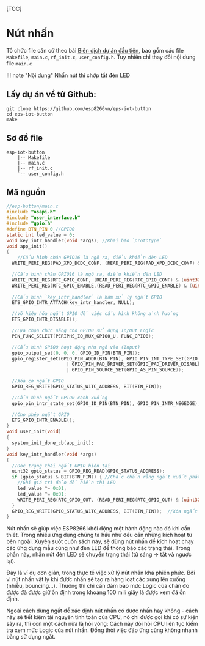 [TOC]

# Nút nhấn

Tổ chức file căn cứ theo bài [Biên dịch dự án đầu tiên](./compile-first-time.md), bao gồm các file `Makefile`, `main.c`, `rf_init.c`, `user_config.h`. Tuy nhiên chỉ thay đổi nội dung file `main.c`

!!! note "Nội dung"
    Nhấn nút thì chớp tắt đèn LED


## Lấy dự án về từ Github: 

```
git clone https://github.com/esp8266vn/eps-iot-button
cd eps-iot-button
make
```

## Sơ đồ file

```
esp-iot-button
    |-- Makefile
    |-- main.c
    |-- rf_init.c
    `-- user_config.h
```

## Mã nguồn

```c
//esp-button/main.c
#include "osapi.h"
#include "user_interface.h"
#include "gpio.h"
#define BTN_PIN 0 //GPIO0 
static int led_value = 0;
void key_intr_handler(void *args); //Khai báo `prototype` 
void app_init()
{
    //Cấu hình chân GPIO16 là ngõ ra, điều khiển đèn LED
  WRITE_PERI_REG(PAD_XPD_DCDC_CONF, (READ_PERI_REG(PAD_XPD_DCDC_CONF) & 0xffffffbc) | (uint32_t)0x1);

  //Cấu hình chân GPIO16 là ngõ ra, điều khiển đèn LED
  WRITE_PERI_REG(RTC_GPIO_CONF, (READ_PERI_REG(RTC_GPIO_CONF) & (uint32_t)0xfffffffe) | (uint32_t)0x0);
  WRITE_PERI_REG(RTC_GPIO_ENABLE,(READ_PERI_REG(RTC_GPIO_ENABLE) & (uint32_t)0xfffffffe) | (uint32_t)0x1);
  
  //Cấu hình `key_intr_handler` là hàm xử lý ngắt GPIO
  ETS_GPIO_INTR_ATTACH(key_intr_handler, NULL);

  //Vô hiệu hóa ngắt GPIO để việc cấu hình không ảnh hưởng
  ETS_GPIO_INTR_DISABLE();

  //Lựa chọn chức năng cho GPIO0 sử dụng In/Out Logic
  PIN_FUNC_SELECT(PERIPHS_IO_MUX_GPIO0_U, FUNC_GPIO0);

  //Cấu hình GPIO0 hoạt động như ngõ vào (Input)
  gpio_output_set(0, 0, 0, GPIO_ID_PIN(BTN_PIN));
  gpio_register_set(GPIO_PIN_ADDR(BTN_PIN), GPIO_PIN_INT_TYPE_SET(GPIO_PIN_INTR_DISABLE)
                      | GPIO_PIN_PAD_DRIVER_SET(GPIO_PAD_DRIVER_DISABLE)
                      | GPIO_PIN_SOURCE_SET(GPIO_AS_PIN_SOURCE));

  //Xóa cờ ngắt GPIO
  GPIO_REG_WRITE(GPIO_STATUS_W1TC_ADDRESS, BIT(BTN_PIN));

  //Cấu hình ngắt GPIO0 cạnh xuống
  gpio_pin_intr_state_set(GPIO_ID_PIN(BTN_PIN), GPIO_PIN_INTR_NEGEDGE);

  //Cho phép ngắt GPIO
  ETS_GPIO_INTR_ENABLE();
}
void user_init(void)
{
  system_init_done_cb(app_init);
}
void key_intr_handler(void *args)
{
  //Đọc trạng thái ngắt GPIO hiện tại
  uint32 gpio_status = GPIO_REG_READ(GPIO_STATUS_ADDRESS);
  if (gpio_status & BIT(BTN_PIN)) { //Chắc chắn rằng ngắt xuất phát từ GPIO0
    //Ghi giá trị đảo để hiển thị LED
    led_value ^= 0x01;
    led_value ^= 0x01;
    WRITE_PERI_REG(RTC_GPIO_OUT, (READ_PERI_REG(RTC_GPIO_OUT) & (uint32_t)0xfffffffe) | (uint32_t)(led_value & 1));
  }
  GPIO_REG_WRITE(GPIO_STATUS_W1TC_ADDRESS, BIT(BTN_PIN));  //Xóa ngắt GPIO
}
```

Nút nhấn sẽ giúp việc ESP8266 khởi động một hành động nào đó khi cần thiết. Trong nhiều ứng dụng chúng ta hầu như đều cần những kích hoạt từ bên ngoài. Xuyên suốt cuốn sách này, sẽ dùng nút nhấn để kích hoạt chạy các ứng dụng mẫu cũng như đèn LED để thông báo các trạng thái. Trong phần này, nhấn nút đèn LED sẽ chuyển trạng thái (từ sáng -> tắt và ngược lại). 

Đây là ví dụ đơn giản, trong thực tế việc xử lý nút nhấn khá phiền phức. Bởi vì nút nhấn vật lý khi được nhấn sẽ tạo ra hàng loạt các xung lên xuống (nhiễu, bouncing...). Thường thì chỉ cần đảm bảo mức Logic của chân đo được đã được giữ ổn định trong khoảng 100 mili giây là được xem đã ổn định. 

Ngoài cách dùng ngắt để xác định nút nhấn có được nhấn hay không - cách này sẽ tiết kiệm tài nguyên tính toán của CPU, nó chỉ được gọi khi có sự kiện sảy ra, thì còn một cách nữa là hỏi vòng: Cách này đỏi hỏi CPU liên tục kiểm tra xem mức Logic của nút nhấn. Đồng thời việc đáp ứng cũng không nhanh bằng sử dụng ngắt. 
